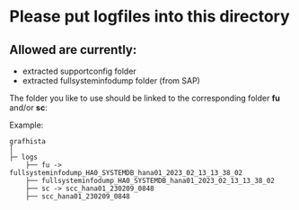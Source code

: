 # Please put logfiles into this directory

## Allowed are currently:

* extracted supportconfig folder
* extracted fullsysteminfodump folder (from SAP)

The folder you like to use should be linked to the corresponding folder **fu** and/or **sc**:

Example:

```
grafhista
│
├─ logs
    ├── fu -> fullsysteminfodump_HA0_SYSTEMDB_hana01_2023_02_13_13_38_02
    ├── fullsysteminfodump_HA0_SYSTEMDB_hana01_2023_02_13_13_38_02
    ├── sc -> scc_hana01_230209_0848
    ├── scc_hana01_230209_0848
```





